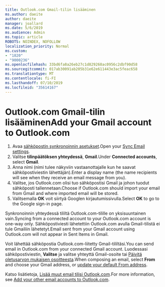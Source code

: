 ```yaml
---
title: Outlook.com Gmail-tilin lisääminen
ms.author: daeite
author: daeite
manager: joallard
ms.date: 5/6/2019
ms.audience: Admin
ms.topic: article
ROBOTS: NOINDEX, NOFOLLOW
localization_priority: Normal
ms.custom:
- "1820"
- "9000236"
ms.openlocfilehash: 33bd6fa8a26eb27c1d829268ac0956c2dbf90d58
ms.sourcegitcommit: 017ab30091ab205b31e62e611443e3ac5feac658
ms.translationtype: MT
ms.contentlocale: fi-FI
ms.lasthandoff: 07/10/2019
ms.locfileid: "35614167"
---
```

# <a name="add-your-gmail-account-to-outlookcom"></a><span data-ttu-id="d38bf-102">Outlook.com Gmail-tilin lisääminen</span><span class="sxs-lookup"><span data-stu-id="d38bf-102">Add your Gmail account to Outlook.com</span></span>

1. <span data-ttu-id="d38bf-103">Avaa [sähköpostin synkronoinnin asetukset](https://go.microsoft.com/fwlink/?linkid=875264).</span><span class="sxs-lookup"><span data-stu-id="d38bf-103">Open your [Sync Email settings](https://go.microsoft.com/fwlink/?linkid=875264).</span></span>
2. <span data-ttu-id="d38bf-104">Valitse **tilinpäätöksen yhteydessä**, **Gmail**.</span><span class="sxs-lookup"><span data-stu-id="d38bf-104">Under **Connected accounts**, select **Gmail**.</span></span>
3. <span data-ttu-id="d38bf-105">Anna nimi (nimi tulee näkyviin vastaanottajalle kun he saavat sähköpostiviestin lähettäjän).</span><span class="sxs-lookup"><span data-stu-id="d38bf-105">Enter a display name (the name recipients will see when they receive an email message from you).</span></span>
4. <span data-ttu-id="d38bf-106">Valitse, jos Outlook.com olisi tuo sähköpostisi Gmail ja johon tuodut sähköposti tallennetaan.</span><span class="sxs-lookup"><span data-stu-id="d38bf-106">Choose if Outlook.com should import your email from Gmail and where imported email will be stored.</span></span>
5. <span data-ttu-id="d38bf-107">Valitsemalla **OK** voit siirtyä Googlen kirjautumissivulla.</span><span class="sxs-lookup"><span data-stu-id="d38bf-107">Select **OK** to go to the Google sign-in page.</span></span>

<span data-ttu-id="d38bf-108">Synkronoinnin yhteydessä tililtä Outlook.com-tilille on yksisuuntainen vain.</span><span class="sxs-lookup"><span data-stu-id="d38bf-108">Syncing from a connected account to your Outlook.com account is one-way only.</span></span> <span data-ttu-id="d38bf-109">Sähköpostiviesti lähetettiin Outlook.com avulla Gmail-tilistä ei tule Gmailiin lähetetyt.</span><span class="sxs-lookup"><span data-stu-id="d38bf-109">Email sent from your Gmail account using Outlook.com will not appear in Sent Items in Gmail.</span></span>

<span data-ttu-id="d38bf-110">Voit lähettää sähköpostia Outlook.com-liitetty Gmail-tililtäsi.</span><span class="sxs-lookup"><span data-stu-id="d38bf-110">You can send email in Outlook.com from your connected Gmail account.</span></span> <span data-ttu-id="d38bf-111">Luodessasi sähköpostiviestin, **Valitse** ja valitse yhteyttä Gmail-osoite tai [Päivitä oletusarvon mukaisen osoitteesta](https://go.microsoft.com/fwlink/?linkid=875264).</span><span class="sxs-lookup"><span data-stu-id="d38bf-111">When composing an email, select **From** and choose your Gmail address, or [update your default From address](https://go.microsoft.com/fwlink/?linkid=875264).</span></span>

<span data-ttu-id="d38bf-112">Katso lisätietoja, [Lisää muut email tilisi Outlook.com](https://support.office.com/article/c5224df4-5885-4e79-91ba-523aa743f0ba?wt.mc_id=Office_Outlook_com_Alchemy).</span><span class="sxs-lookup"><span data-stu-id="d38bf-112">For more information, see [Add your other email accounts to Outlook.com](https://support.office.com/article/c5224df4-5885-4e79-91ba-523aa743f0ba?wt.mc_id=Office_Outlook_com_Alchemy).</span></span>